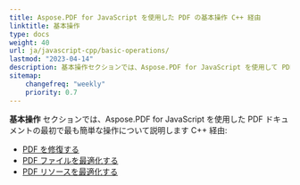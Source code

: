 ```yaml
---
title: Aspose.PDF for JavaScript を使用した PDF の基本操作 C++ 経由
linktitle: 基本操作
type: docs
weight: 40
url: ja/javascript-cpp/basic-operations/
lastmod: "2023-04-14"
description: 基本操作セクションでは、Aspose.PDF for JavaScript を使用して PDF ドキュメントで最も簡単な操作の可能性について説明します。
sitemap:
    changefreq: "weekly"
    priority: 0.7
---
```


**基本操作** セクションでは、Aspose.PDF for JavaScript を使用した PDF ドキュメントの最初で最も簡単な操作について説明します C++ 経由:

- [PDF を修復する](/pdf/javascript-cpp/repair-pdf/)
- [PDF ファイルを最適化する](/pdf/javascript-cpp/optimize-pdf/)
- [PDF リソースを最適化する](/pdf/javascript-cpp/optimize-pdf-resources/)